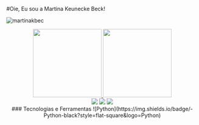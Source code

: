 #Oie, Eu sou a Martina Keunecke Beck!
<p align="left"> <img src="https://komarev.com/ghpvc/?username=martinakbec" alt="martinakbec" /> </p>


<div align="center">
  <a href="https://github.com/martinakbeck">
    <img height="180em" src="https://github-readme-stats.vercel.app/api?username=martinakbeck&show_icons=true&theme=synthwave&include_all_commits=true&count_private=true"/>
    <img height="180em" src="https://github-readme-stats.vercel.app/api/top-langs/?username=martinakbeck&layout=compact&langs_count=7&theme=dracula"/>
  </a>
  </div>
  
  <div align="center"> 
    <a href="https://instagram.com/martinakbeck" target="_blank"><img src="https://img.shields.io/badge/-Instagram-%23E4405F?style=for-the-badge&logo=instagram&logoColor=white" target="_blank"></a>
    <a href = "mailto:martinakbeck@gmail.com"><img src="https://img.shields.io/badge/-Gmail-%23333?style=for-the-badge&logo=gmail&logoColor=white" target="_blank"></a>
    <a href="https://br.linkedin.com/in/martinakbeck" target="_blank"><img src="https://img.shields.io/badge/-LinkedIn-%230077B5?style=for-the-badge&logo=linkedin&logoColor=white" target="_blank"></a>   
  </div>
  
  <div align="center"> 
    ### Tecnologias e Ferramentas
    ![Python](https://img.shields.io/badge/-Python-black?style=flat-square&logo=Python)   
  </div>
